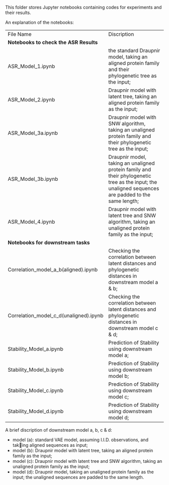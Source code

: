 This folder stores Jupyter notebooks containing codes for experiments and their results.


An explanation of the notebooks:


  <table>
  <tr>
    <td>File Name</td>
    <td>Discription</td>
  </tr>
  <tr>
    <td colspan="2"><b>Notebooks to check the ASR Results</b></td>
  </tr>
  <tr>
    <td>ASR_Model_1.ipynb</td>
    <td> the standard Draupnir model, taking an aligned protein family and their phylogenetic tree as the input; </td>
  </tr>
  <tr>
    <td>ASR_Model_2.ipynb</td>
    <td> Draupnir model with latent tree, taking an aligned protein family as the input;</td>
  </tr>
  <tr>
    <td>ASR_Model_3a.ipynb</td>
    <td> Draupnir model with SNW algorithm, taking an unaligned protein family and their phylogenetic tree as the input;</td>
  </tr>
  <tr>
    <td>ASR_Model_3b.ipynb</td>
    <td> Draupnir model, taking an unaligned protein family and their phylogenetic tree as the input; the unaligned sequences are padded to the same length;</td>
  </tr>
  <tr>
    <td>ASR_Model_4.ipynb</td>
    <td> Draupnir model with latent tree and SNW algorithm, taking an unaligned protein family as the input;</td>
  </tr>
  <tr>
    <td colspan="2"><b>Notebooks for downstream tasks</b></td>
  </tr>
  <tr>
    <td>Correlation_model_a_b(aligned).ipynb</td>
    <td> Checking the correlation between latent distances and phylogenetic distances in downstream model a & b;</td>
  </tr>
  <tr>
    <td>Correlation_model_c_d(unaligned).ipynb</td>
    <td> Checking the correlation between latent distances and phylogenetic distances in downstream model c & d; </td>
  </tr>
  <tr>
    <td>Stability_Model_a.ipynb</td>
    <td> Prediction of Stability using downstream model a; </td>
  </tr>
  <tr>
    <td>Stability_Model_b.ipynb</td>
    <td> Prediction of Stability using downstream model b; </td>
  </tr>
  <tr>
    <td>Stability_Model_c.ipynb</td>
    <td> Prediction of Stability using downstream model c; </td>
  </tr>
  <tr>
    <td>Stability_Model_d.ipynb</td>
    <td> Prediction of Stability using downstream model d; </td>
  </tr>
</table>

A brief discription of downstream model a, b, c & d:
- model (a): standard VAE model, assuming I.I.D. observations, and taking aligned sequences as input;
- model (b): Draupnir model with latent tree, taking an aligned protein
family as the input;
- model (c): Draupnir model with latent tree and SNW algorithm, taking
an unaligned protein family as the input;
- model (d): Draupnir model, taking an unaligned protein family as the
input; the unaligned sequences are padded to the same length.

